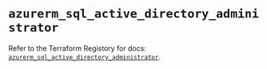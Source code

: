 # `azurerm_sql_active_directory_administrator`

Refer to the Terraform Registory for docs: [`azurerm_sql_active_directory_administrator`](https://registry.terraform.io/providers/hashicorp/azurerm/3.66.0/docs/resources/sql_active_directory_administrator).
